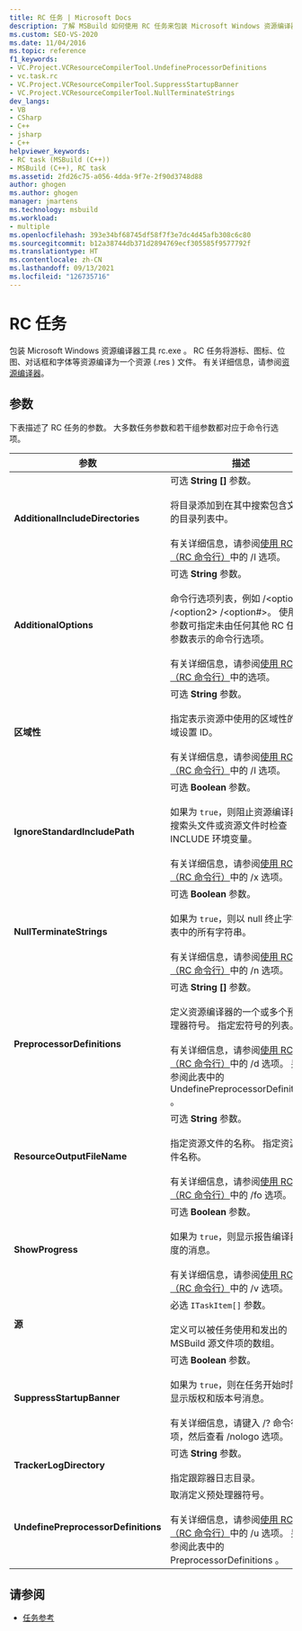 ```yaml
---
title: RC 任务 | Microsoft Docs
description: 了解 MSBuild 如何使用 RC 任务来包装 Microsoft Windows 资源编译器工具 rc.exe，此工具将资源编译为 .res 文件。
ms.custom: SEO-VS-2020
ms.date: 11/04/2016
ms.topic: reference
f1_keywords:
- VC.Project.VCResourceCompilerTool.UndefineProcessorDefinitions
- vc.task.rc
- VC.Project.VCResourceCompilerTool.SuppressStartupBanner
- VC.Project.VCResourceCompilerTool.NullTerminateStrings
dev_langs:
- VB
- CSharp
- C++
- jsharp
- C++
helpviewer_keywords:
- RC task (MSBuild (C++))
- MSBuild (C++), RC task
ms.assetid: 2fd26c75-a056-4dda-9f7e-2f90d3748d88
author: ghogen
ms.author: ghogen
manager: jmartens
ms.technology: msbuild
ms.workload:
- multiple
ms.openlocfilehash: 393e34bf68745df58f7f3e7dc4d45afb308c6c80
ms.sourcegitcommit: b12a38744db371d2894769ecf305585f9577792f
ms.translationtype: HT
ms.contentlocale: zh-CN
ms.lasthandoff: 09/13/2021
ms.locfileid: "126735716"
---
```

# <a name="rc-task"></a>RC 任务

包装 Microsoft Windows 资源编译器工具 rc.exe  。 RC  任务将游标、图标、位图、对话框和字体等资源编译为一个资源 (.res  ) 文件。 有关详细信息，请参阅[资源编译器](/windows/desktop/menurc/resource-compiler)。

## <a name="parameters"></a>参数

 下表描述了 RC 任务的参数。 大多数任务参数和若干组参数都对应于命令行选项。

|参数|描述|
|---------------|-----------------|
|**AdditionalIncludeDirectories**|可选 **String []** 参数。<br /><br /> 将目录添加到在其中搜索包含文件的目录列表中。<br /><br /> 有关详细信息，请参阅[使用 RC（RC 命令行）](/windows/win32/menurc/using-rc-the-rc-command-line-)中的 /I 选项。|
|**AdditionalOptions**|可选 **String** 参数。<br /><br /> 命令行选项列表，例如 /\<option1> /\<option2> /\<option#>。 使用此参数可指定未由任何其他 RC  任务参数表示的命令行选项。<br /><br /> 有关详细信息，请参阅[使用 RC（RC 命令行）](/windows/win32/menurc/using-rc-the-rc-command-line-)中的选项。|
|**区域性**|可选 **String** 参数。<br /><br /> 指定表示资源中使用的区域性的区域设置 ID。<br /><br /> 有关详细信息，请参阅[使用 RC（RC 命令行）](/windows/win32/menurc/using-rc-the-rc-command-line-)中的 /I 选项。|
|**IgnoreStandardIncludePath**|可选 **Boolean** 参数。<br /><br /> 如果为 `true`，则阻止资源编译器在搜索头文件或资源文件时检查 INCLUDE 环境变量。<br /><br /> 有关详细信息，请参阅[使用 RC（RC 命令行）](/windows/win32/menurc/using-rc-the-rc-command-line-)中的 /x 选项。|
|**NullTerminateStrings**|可选 **Boolean** 参数。<br /><br /> 如果为 `true`，则以 null 终止字符串表中的所有字符串。<br /><br /> 有关详细信息，请参阅[使用 RC（RC 命令行）](/windows/win32/menurc/using-rc-the-rc-command-line-)中的 /n 选项。|
|**PreprocessorDefinitions**|可选 **String []** 参数。<br /><br /> 定义资源编译器的一个或多个预处理器符号。 指定宏符号的列表。<br /><br /> 有关详细信息，请参阅[使用 RC（RC 命令行）](/windows/win32/menurc/using-rc-the-rc-command-line-)中的 /d 选项。 另请参阅此表中的 UndefinePreprocessorDefinitions  。|
|**ResourceOutputFileName**|可选 **String** 参数。<br /><br /> 指定资源文件的名称。 指定资源文件名称。<br /><br /> 有关详细信息，请参阅[使用 RC（RC 命令行）](/windows/win32/menurc/using-rc-the-rc-command-line-)中的 /fo 选项。|
|**ShowProgress**|可选 **Boolean** 参数。<br /><br /> 如果为 `true`，则显示报告编译器进度的消息。<br /><br /> 有关详细信息，请参阅[使用 RC（RC 命令行）](/windows/win32/menurc/using-rc-the-rc-command-line-)中的 /v 选项。|
|**源**|必选 `ITaskItem[]` 参数。<br /><br /> 定义可以被任务使用和发出的 MSBuild 源文件项的数组。|
|**SuppressStartupBanner**|可选 **Boolean** 参数。<br /><br /> 如果为 `true`，则在任务开始时阻止显示版权和版本号消息。<br /><br /> 有关详细信息，请键入 /?  命令行选项，然后查看 /nologo  选项。|
|**TrackerLogDirectory**|可选 **String** 参数。<br /><br /> 指定跟踪器日志目录。|
|**UndefinePreprocessorDefinitions**|取消定义预处理器符号。<br /><br /> 有关详细信息，请参阅[使用 RC（RC 命令行）](/windows/win32/menurc/using-rc-the-rc-command-line-)中的 /u 选项。 另请参阅此表中的 PreprocessorDefinitions  。|

## <a name="see-also"></a>请参阅

- [任务参考](../msbuild/msbuild-task-reference.md)
